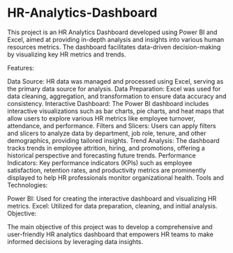 # HR-Analytics-Dashboard
This project is an HR Analytics Dashboard developed using Power BI and Excel, aimed at providing in-depth analysis and insights into various human resources metrics. The dashboard facilitates data-driven decision-making by visualizing key HR metrics and trends.

Features:

Data Source: HR data was managed and processed using Excel, serving as the primary data source for analysis.
Data Preparation: Excel was used for data cleaning, aggregation, and transformation to ensure data accuracy and consistency.
Interactive Dashboard: The Power BI dashboard includes interactive visualizations such as bar charts, pie charts, and heat maps that allow users to explore various HR metrics like employee turnover, attendance, and performance.
Filters and Slicers: Users can apply filters and slicers to analyze data by department, job role, tenure, and other demographics, providing tailored insights.
Trend Analysis: The dashboard tracks trends in employee attrition, hiring, and promotions, offering a historical perspective and forecasting future trends.
Performance Indicators: Key performance indicators (KPIs) such as employee satisfaction, retention rates, and productivity metrics are prominently displayed to help HR professionals monitor organizational health.
Tools and Technologies:

Power BI: Used for creating the interactive dashboard and visualizing HR metrics.
Excel: Utilized for data preparation, cleaning, and initial analysis.
Objective:

The main objective of this project was to develop a comprehensive and user-friendly HR analytics dashboard that empowers HR teams to make informed decisions by leveraging data insights.
